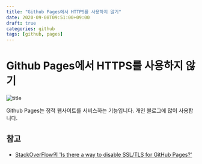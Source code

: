 ```yaml
---
title: "Github Pages에서 HTTPS를 사용하지 않기"
date: 2020-09-08T09:51:00+09:00
draft: true
categories: github
tags: [github, pages]
---
```


# Github Pages에서 HTTPS를 사용하지 않기

![title]()

Github Pages는 정적 웹사이트를 서비스하는 기능입니다. 개인 블로그에 많이 사용합니다. 

## 참고

- [StackOverFlow의 'Is there a way to disable SSL/TLS for GitHub Pages?'](https://stackoverflow.com/questions/38910944/is-there-a-way-to-disable-ssl-tls-for-github-pages)
